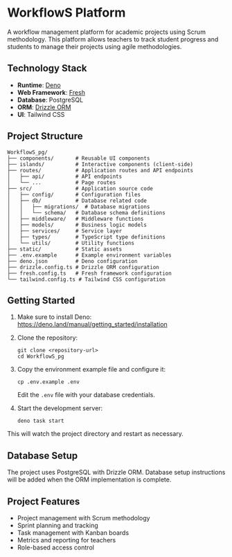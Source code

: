 # WorkflowS Platform

A workflow management platform for academic projects using Scrum methodology. This platform allows teachers to track student progress and students to manage their projects using agile methodologies.

## Technology Stack

- **Runtime**: [Deno](https://deno.land/)
- **Web Framework**: [Fresh](https://fresh.deno.dev/)
- **Database**: PostgreSQL
- **ORM**: [Drizzle ORM](https://orm.drizzle.team/)
- **UI**: Tailwind CSS

## Project Structure

```
WorkflowS_pg/
├── components/       # Reusable UI components
├── islands/          # Interactive components (client-side)
├── routes/           # Application routes and API endpoints
│   ├── api/          # API endpoints
│   └── ...           # Page routes
├── src/              # Application source code
│   ├── config/       # Configuration files
│   ├── db/           # Database related code
│   │   ├── migrations/  # Database migrations
│   │   └── schema/   # Database schema definitions
│   ├── middleware/   # Middleware functions
│   ├── models/       # Business logic models
│   ├── services/     # Service layer
│   ├── types/        # TypeScript type definitions
│   └── utils/        # Utility functions
├── static/           # Static assets
├── .env.example      # Example environment variables
├── deno.json         # Deno configuration
├── drizzle.config.ts # Drizzle ORM configuration
├── fresh.config.ts   # Fresh framework configuration
└── tailwind.config.ts # Tailwind CSS configuration
```

## Getting Started

1. Make sure to install Deno: https://deno.land/manual/getting_started/installation

2. Clone the repository:
   ```
   git clone <repository-url>
   cd WorkflowS_pg
   ```

3. Copy the environment example file and configure it:
   ```
   cp .env.example .env
   ```
   Edit the `.env` file with your database credentials.

4. Start the development server:
   ```
   deno task start
   ```

This will watch the project directory and restart as necessary.

## Database Setup

The project uses PostgreSQL with Drizzle ORM. Database setup instructions will be added when the ORM implementation is complete.

## Project Features

- Project management with Scrum methodology
- Sprint planning and tracking
- Task management with Kanban boards
- Metrics and reporting for teachers
- Role-based access control
